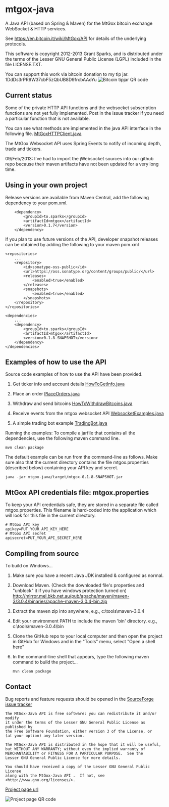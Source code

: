 mtgox-java
==========

A Java API (based on Spring & Maven) for the MtGox bitcoin exchange WebSocket & HTTP services.

See https://en.bitcoin.it/wiki/MtGox/API for details of the underlying protocols.

This software is copyright 2012-2013 Grant Sparks, and is distributed under the terms of the Lesser GNU General Public License (LGPL) included in the file LICENSE.TXT.

You can support this work via bitcoin donation to my tip jar.  1DdDs3rPR9W37cbF5zQbUB8D9frcbAAoYu
![Bitcoin tipjar QR code](https://raw.github.com/GrantSparks/mtgox-java/master/tipjar.png "bitcoin tipjar address")

Current status
--------------

Some of the private HTTP API functions and the websocket subscription functions are not yet fully implemented.  Post in the issue tracker if you need a particular function that is not available.  

You can see what methods are implemented in the java API interface in the following file.  [MtGoxHTTPClient.java](https://raw.github.com/GrantSparks/mtgox-java/master/src/main/java/to/sparks/mtgox/MtGoxHTTPClient.java "source code example")

The MtGox Websocket API uses Spring Events to notify of incoming depth, trade and tickers.

09/Feb/2013: I've had to import the jWebsocket sources into our github repo because their maven artifacts have not been updated for a very long time.

Using in your own project
-------------------------

Release versions are available from Maven Central, add the following dependency to your pom.xml.

        <dependency>
            <groupId>to.sparks</groupId>
            <artifactId>mtgox</artifactId>
            <version>0.1.7</version>
        </dependency>

If you plan to use future versions of the API, developer snapshot releases can be obtained by adding the following to your maven pom.xml

    <repositories>
        ...
        <repository>
            <id>sonatype-oss-public</id>
            <url>https://oss.sonatype.org/content/groups/public/</url>
            <releases>
                <enabled>true</enabled>
            </releases>
            <snapshots>
                <enabled>true</enabled>
            </snapshots>
        </repository>
    </repositories>

    <dependencies>
        ...
        <dependency>
            <groupId>to.sparks</groupId>
            <artifactId>mtgox</artifactId>
            <version>0.1.8-SNAPSHOT</version>
        </dependency>
    </dependencies>

Examples of how to use the API
------------------------------

Source code examples of how to use the API have been provided.

1.  Get ticker info and account details [HowToGetInfo.java](https://raw.github.com/GrantSparks/mtgox-java/master/src/main/java/to/sparks/mtgox/example/HowToGetInfo.java "source code example")

2.  Place an order [PlaceOrders.java](https://raw.github.com/GrantSparks/mtgox-java/master/src/main/java/to/sparks/mtgox/example/PlaceOrders.java "source code example")

3.  Withdraw and send bitcoins [HowToWithdrawBitcoins.java](https://raw.github.com/GrantSparks/mtgox-java/master/src/main/java/to/sparks/mtgox/example/HowToWithdrawBitcoins.java "source code example")

4.  Receive events from the mtgox websocket API [WebsocketExamples.java](https://raw.github.com/GrantSparks/mtgox-java/master/src/main/java/to/sparks/mtgox/example/WebsocketExamples.java "source code example")

5.  A simple trading bot example [TradingBot.java](https://raw.github.com/GrantSparks/mtgox-java/master/src/main/java/to/sparks/mtgox/example/TradingBot.java "source code example")

Running the examples:  To compile a jarfile that contains all the dependencies, use the following maven command line.

    mvn clean package

The default example can be run from the command-line as follows.  Make sure also that the current directory  contains the file mtgox.properties (described below) containing your API key and secret.

    java -jar mtgox-java/target/mtgox-0.1.8-SNAPSHOT.jar

MtGox API credentials file: mtgox.properties
------------------------

To keep your API credentials safe, they are stored in a separate file called mtgox.properties.  This filename is hard-coded into the application which will look for this file in the current directory.

    # MtGox API key
    apikey=PUT_YOUR_API_KEY_HERE
    # MtGox API secret
    apisecret=PUT_YOUR_API_SECRET_HERE

Compiling from source
---------------------

To build on Windows...

1.  Make sure you have a recent Java JDK installed & configured as normal.

2.  Download Maven.  (Check the downloaded file's properties and "unblock" it if you have windows protection turned on)
http://mirror.mel.bkb.net.au/pub/apache/maven/maven-3/3.0.4/binaries/apache-maven-3.0.4-bin.zip

3.  Extract the maven zip into anywhere, e.g., c:\tools\maven-3.0.4

4.  Edit your environment PATH to include the maven 'bin' directory.  e.g., c:\tools\maven-3.0.4\bin

5.  Clone the GitHub repo to your local computer and then open the project in GitHub for Windows and in the "Tools" menu, select "Open a shell here"

6.  In the command-line shell that appears, type the following maven command to build the project...

        mvn clean package

Contact
-------

Bug reports and feature requests should be opened in the [SourceForge issue tracker](https://github.com/GrantSparks/mtgox-java/issues "SourceForge issue tracker")

    The MtGox-Java API is free software: you can redistribute it and/or modify
    it under the terms of the Lesser GNU General Public License as published by
    the Free Software Foundation, either version 3 of the License, or
    (at your option) any later version.

    The MtGox-Java API is distributed in the hope that it will be useful,
    but WITHOUT ANY WARRANTY; without even the implied warranty of
    MERCHANTABILITY or FITNESS FOR A PARTICULAR PURPOSE.  See the
    Lesser GNU General Public License for more details.

    You should have received a copy of the Lesser GNU General Public License
    along with the MtGox-Java API .  If not, see <http://www.gnu.org/licenses/>.


[Project page url](http://goo.gl/OJ02G "mtgox-java project page home")

![Project page QR code](https://raw.github.com/GrantSparks/mtgox-java/master/qr.png "mt-gox java project page QR code")

